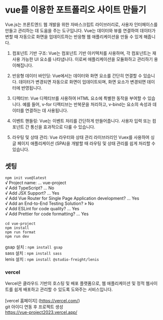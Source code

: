 # vue를 이용한 포트폴리오 사이트 만들기
Vue.js는 프론트엔드 웹 개발을 위한 자바스크립트 라이브러리로, 사용자 인터페이스를 만들고 관리하는 데 도움을 주는 도구입니다. Vue는 데이터와 뷰를 연결하여 데이터가 변할 때 자동으로 화면을 업데이트하는 반응형 웹 애플리케이션을 만들 수 있게 해줍니다.

1. 컴포넌트 기반 구조: Vue는 컴포넌트 기반 아키텍처를 사용하며, 각 컴포넌트는 재사용 가능한 UI 요소를 나타냅니다. 이로써 애플리케이션을 모듈화하고 관리하기 용이해집니다.

2. 반응형 데이터 바인딩: Vue에서는 데이터와 화면 요소를 간단히 연결할 수 있습니다. 데이터가 변경되면 자동으로 화면이 업데이트되며, 화면 요소가 변경되면 데이터에 반영됩니다.

3. 디렉티브: Vue 디렉티브를 사용하여 HTML 요소에 특별한 동작을 부여할 수 있습니다. 예를 들어, v-for 디렉티브는 반복문을 처리하고, v-bind는 요소의 속성과 데이터를 연결하는 데 사용됩니다.

4. 이벤트 핸들링: Vue는 이벤트 처리를 간단하게 만들어줍니다. 사용자 입력 또는 컴포넌트 간 통신을 효과적으로 다룰 수 있습니다.

5. 라우팅 및 상태 관리: Vue 라우터와 상태 관리 라이브러리인 Vuex를 사용하여 싱글 페이지 애플리케이션 (SPA)을 개발할 때 라우팅 및 상태 관리를 쉽게 처리할 수 있습니다.

## 셋팅
`npm init vue@latest`<br>
√ Project name: ... vue-project<br>
√ Add TypeScript? ... No<br>
√ Add JSX Support? ... Yes<br>
√ Add Vue Router for Single Page Application development? ... Yes<br>
√ Add an End-to-End Testing Solution? » No<br>
√ Add ESLint for code quality? ... Yes<br>
√ Add Prettier for code formatting? ... Yes<br>
<br>
`cd vue-project`<br>
`npm install`<br>
`npm run format`<br>
`npm run dev`<br>
<br>
gsap 설치 : `npm install gsap`<br>
sass 설치 : `npm install sass`<br>
lenis 설치 : `npm install @studio-freight/lenis`<br>

### vercel
Vercel은 클라우드 기반의 호스팅 및 배포 플랫폼으로, 웹 애플리케이션 및 정적 웹사이트를 쉽게 배포하고 관리할 수 있도록 도와주는 서비스입니다.
<br><br>
[vercel 홈페이지] (https://vercel.com/)<br>
git 아이디 연동 후 프로젝트 생성<br>
https://vue-project2023.vercel.app/
